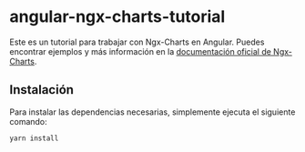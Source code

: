 # angular-ngx-charts-tutorial

Este es un tutorial para trabajar con Ngx-Charts en Angular. Puedes encontrar ejemplos y más información en la [documentación oficial de Ngx-Charts](https://swimlane.gitbook.io/ngx-charts/examples).

## Instalación

Para instalar las dependencias necesarias, simplemente ejecuta el siguiente comando:

```bash
yarn install

